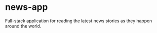 # news-app
Full-stack application for reading the latest news stories as they happen around the world.
